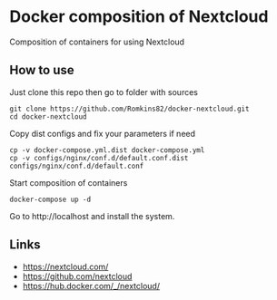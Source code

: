 # Docker composition of Nextcloud

Composition of containers for using Nextcloud

## How to use

Just clone this repo then go to folder with sources

    git clone https://github.com/Romkins82/docker-nextcloud.git
    cd docker-nextcloud

Copy dist configs and fix your parameters if need

    cp -v docker-compose.yml.dist docker-compose.yml
    cp -v configs/nginx/conf.d/default.conf.dist configs/nginx/conf.d/default.conf

Start composition of containers

    docker-compose up -d

Go to http://localhost and install the system.

## Links

* https://nextcloud.com/
* https://github.com/nextcloud
* https://hub.docker.com/_/nextcloud/
